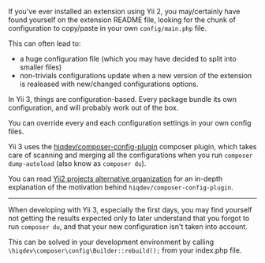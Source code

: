 If you've ever installed an extension using Yii 2, you may/certainly have found yourself on the extension README file, looking for the chunk of configuration to copy/paste in your own `config/main.php` file.

This can often lead to:

 * a huge configuration file (which you may have decided to split into smaller files)
 * non-trivials configurations update when a new version of the extension is realeased with new/changed configurations options.

In Yii 3, things are configuration-based. Every package bundle its own configuration, and will probably work out of the box.

You can override every and each configuration settings in your own config files.

Yii 3 uses the [hiqdev/composer-config-plugin](https://github.com/hiqdev/composer-config-plugin)
composer plugin, which takes care of scanning and merging all the configurations when you run
`composer dump-autoload` (also know as `composer du`).

You can read [Yii2 projects alternative organization](https://hiqdev.com/pages/articles/app-organization) 
for an in-depth explanation of the motivation behind `hiqdev/composer-config-plugin`.

---

When developing with Yii 3, especially the first days, you may find yourself not getting the results expected
only to later understand that you forgot to run `composer du`, and that your new configuration isn't taken 
into account.

This can be solved in your development environment by calling `\hiqdev\composer\config\Builder::rebuild();`
from your index.php file.